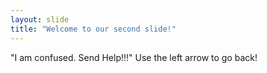 ```yaml
---
layout: slide
title: "Welcome to our second slide!"
---
```

"I am confused. Send Help!!!"
Use the left arrow to go back!

